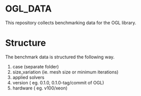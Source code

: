 # OGL_DATA

This repository collects benchmarking data for the OGL library.

# Structure

The benchmark data is structured the following way.

1. case (separate folder)
2. size_variation (ie. mesh size or minimum iterations)
3. applied solvers
4. version ( eg. 0.1.0, 0.1.0-tag/commit of OGL)
5. hardware ( eg. v100/xeon)
